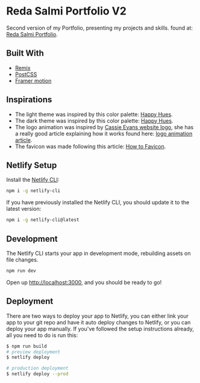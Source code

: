 # Reda Salmi Portfolio V2

Second version of my Portfolio, presenting my projects and skills. found at:
[Reda Salmi Portfolio](https://redasalmi.netlify.app).

## Built With

- [Remix](https://remix.run/)
- [PostCSS](https://postcss.org/)
- [Framer motion](https://www.framer.com/motion/)

## Inspirations

- The light theme was inspired by this color palette:
  [Happy Hues](https://www.happyhues.co/palettes/6).
- The dark theme was inspired by this color palette:
  [Happy Hues](https://www.happyhues.co/palettes/4).
- The logo animation was inspired by
  [Cassie Evans website logo](https://www.cassie.codes/), she has a really good
  article explaining how it works found here:
  [logo animation article](https://www.cassie.codes/posts/creating-my-logo-animation/).
- The favicon was made following this article:
  [How to Favicon](https://evilmartians.com/chronicles/how-to-favicon-in-2021-six-files-that-fit-most-needs).

## Netlify Setup

Install the [Netlify CLI](https://www.netlify.com/products/dev/):

```sh
npm i -g netlify-cli
```

If you have previously installed the Netlify CLI, you should update it to the
latest version:

```sh
npm i -g netlify-cli@latest
```

## Development

The Netlify CLI starts your app in development mode, rebuilding assets on file
changes.

```sh
npm run dev
```

Open up [http://localhost:3000](http://localhost:3000), and you should be ready
to go!

## Deployment

There are two ways to deploy your app to Netlify, you can either link your app
to your git repo and have it auto deploy changes to Netlify, or you can deploy
your app manually. If you've followed the setup instructions already, all you
need to do is run this:

```sh
$ npm run build
# preview deployment
$ netlify deploy

# production deployment
$ netlify deploy --prod
```

